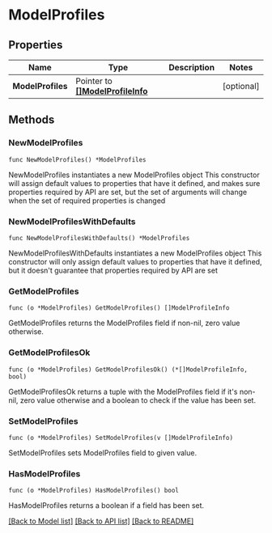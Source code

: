# ModelProfiles

## Properties

Name | Type | Description | Notes
------------ | ------------- | ------------- | -------------
**ModelProfiles** | Pointer to [**[]ModelProfileInfo**](ModelProfileInfo.md) |  | [optional] 

## Methods

### NewModelProfiles

`func NewModelProfiles() *ModelProfiles`

NewModelProfiles instantiates a new ModelProfiles object
This constructor will assign default values to properties that have it defined,
and makes sure properties required by API are set, but the set of arguments
will change when the set of required properties is changed

### NewModelProfilesWithDefaults

`func NewModelProfilesWithDefaults() *ModelProfiles`

NewModelProfilesWithDefaults instantiates a new ModelProfiles object
This constructor will only assign default values to properties that have it defined,
but it doesn't guarantee that properties required by API are set

### GetModelProfiles

`func (o *ModelProfiles) GetModelProfiles() []ModelProfileInfo`

GetModelProfiles returns the ModelProfiles field if non-nil, zero value otherwise.

### GetModelProfilesOk

`func (o *ModelProfiles) GetModelProfilesOk() (*[]ModelProfileInfo, bool)`

GetModelProfilesOk returns a tuple with the ModelProfiles field if it's non-nil, zero value otherwise
and a boolean to check if the value has been set.

### SetModelProfiles

`func (o *ModelProfiles) SetModelProfiles(v []ModelProfileInfo)`

SetModelProfiles sets ModelProfiles field to given value.

### HasModelProfiles

`func (o *ModelProfiles) HasModelProfiles() bool`

HasModelProfiles returns a boolean if a field has been set.


[[Back to Model list]](../README.md#documentation-for-models) [[Back to API list]](../README.md#documentation-for-api-endpoints) [[Back to README]](../README.md)


